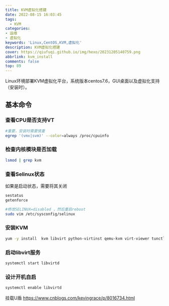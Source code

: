 ```yaml
---
title: KVM虚拟化搭建
date: 2022-08-15 16:03:45
tags:
  - KVM
categories: 
- 运维
- 虚拟化
keywords: 'Linux,CentOS,KVM,虚拟化'
description: KVM虚拟化搭建
cover: https://qiufuqi.github.io/img/hexo/20231205140759.png
abbrlink: kvm_install
comments: false
top: 89
---
```


Linux环境部署KVM虚拟化平台，系统版本centos7.6，GUI桌面以及虚拟化支持（安装时）。

## 基本命令

### 查看CPU是否支持VT
``` bash
#重要，安装时需要慎重
egrep '(vmx|svm)' --color=always /proc/cpuinfo
```

### 检查内核模块是否加载
``` bash
lsmod | grep kvm
```

### 查看Selinux状态
如果是启动状态，需要将其关闭
``` bash
sestatus
getenforce

#修改SELINUX=disabled ，然后重启reboot
sudo vim /etc/sysconfig/selinux
```

### 安装KVM
``` bash
yum -y install  kvm libvirt python-virtinst qemu-kvm virt-viewer tunctl bridge-utils avahi dmidecode qemu-kvm-tools virt-manager qemu-img virt-install net-tools libguestfs-tools
```
### 启动libvirt服务
``` bash
systemctl start libvirtd
```

### 设计开机自启
``` bash
systemctl enable libvirtd
```
挂载U盾
https://www.cnblogs.com/kevingrace/p/8016734.html